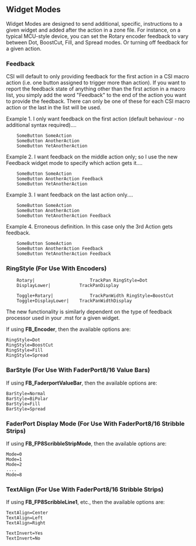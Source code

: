 ## Widget Modes
Widget Modes are designed to send additional, specific, instructions to a given widget and added after the action in a zone file. For instance, on a typical MCU-style device, you can set the Rotary encoder feedback to vary between Dot, BoostCut, Fill, and Spread modes. Or turning off feedback for a given action.

### Feedback
CSI will default to only providing feedback for the first action in a CSI macro action (i.e. one button assigned to trigger more than action). If you want to report the feedback state of anything other than the first action in a macro list, you simply add the word "Feedback" to the end of the action you want to provide the feedback. There can only be one of these for each CSI macro action or the last in the list will be used.

Example 1. I only want feedback on the first action (default behaviour - no additional syntax required)....
```
    SomeButton SomeAction
    SomeButton AnotherAction
    SomeButton YetAnotherAction
```

Example 2. I want feedback on the middle action only; so I use the new Feedback widget mode to specify which action gets it....
```
    SomeButton SomeAction
    SomeButton AnotherAction Feedback 
    SomeButton YetAnotherAction
```

Example 3. I want feedback on the last action only....
```
    SomeButton SomeAction
    SomeButton AnotherAction
    SomeButton YetAnotherAction Feedback
```

Example 4. Erroneous definition. In this case only the 3rd Action gets feedback.
```
    SomeButton SomeAction
    SomeButton AnotherAction Feedback
    SomeButton YetAnotherAction Feedback
```

### RingStyle (For Use With Encoders)
```
    Rotary|                     TrackPan RingStyle=Dot
    DisplayLower|      		TrackPanDisplay

    Toggle+Rotary|              TrackPanWidth RingStyle=BoostCut
    Toggle+DisplayLower| 	TrackPanWidthDisplay
```

The new functionality is similarly dependent on the type of feedback processor used in your .mst for a given widget.

If using **FB_Encoder**, then the available options are:
```
RingStyle=Dot
RingStyle=BoostCut
RingStyle=Fill
RingStyle=Spread
```

### BarStyle (For Use With FaderPort8/16 Value Bars)
If using **FB_FaderportValueBar**, then the available options are:
```
BarStyle=Normal
BarStyle=BiPolar
BarStyle=Fill
BarStyle=Spread
```

### FaderPort Display Mode (For Use With FaderPort8/16 Stribble Strips)
If using **FB_FP8ScribbleStripMode**, then the available options are:
```
Mode=0
Mode=1
Mode=2
....
Mode=8
```

### TextAlign (For Use With FaderPort8/16 Stribble Strips)
If using **FB_FP8ScribbleLine1**, etc., then the available options are:
```
TextAlign=Center
TextAlign=Left
TextAlign=Right

TextInvert=Yes
TextInvert=No
```